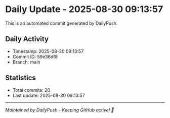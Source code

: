 # Daily Update - 2025-08-30 09:13:57

This is an automated commit generated by DailyPush.

## Daily Activity
- Timestamp: 2025-08-30 09:13:57
- Commit ID: 59e36df8
- Branch: main

## Statistics
- Total commits: 20
- Last update: 2025-08-30 09:13:57

---
*Maintained by DailyPush - Keeping GitHub active! 🚀*
